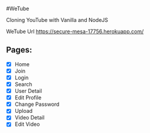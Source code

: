 #WeTube

Cloning YouTube with Vanilla and NodeJS

WeTube Url
https://secure-mesa-17756.herokuapp.com/

## Pages:

- [x] Home
- [x] Join
- [x] Login
- [x] Search 
- [x] User Detail
- [x] Edit Profile
- [x] Change Password
- [x] Upload
- [x] Video Detail
- [x] Edit Video
